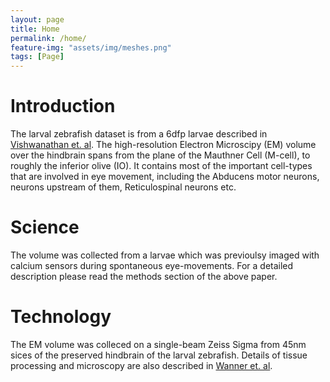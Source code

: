```yaml
---
layout: page
title: Home
permalink: /home/
feature-img: "assets/img/meshes.png"
tags: [Page]
---
```




# Introduction
The larval zebrafish dataset is from a 6dfp larvae described in [Vishwanathan et. al](https://www.sciencedirect.com/science/article/pii/S0960982217307303). The high-resolution Electron Microscipy (EM) volume over the hindbrain spans from the plane of the Mauthner Cell (M-cell), to roughly the inferior olive (IO). It contains most of the important cell-types that are involved in eye movement, including the Abducens motor neurons, neurons upstream of them, Reticulospinal neurons etc. 

# Science
The volume was collected from a larvae which was previoulsy imaged with calcium sensors during spontaneous eye-movements. For a detailed description please read the methods section of the above paper.

# Technology
The EM volume was colleced on a single-beam Zeiss Sigma from 45nm sices of the preserved hindbrain of the larval zebrafish. Details of tissue processing and microscopy are also described in [Wanner et. al](https://www.frontiersin.org/articles/10.3389/fncir.2018.00089/full). 
